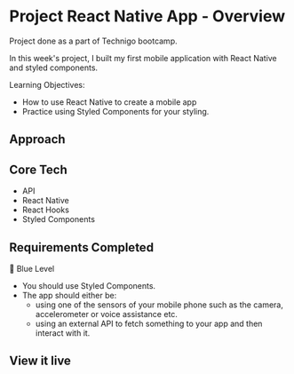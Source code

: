 # Project React Native App - Overview
Project done as a part of Technigo bootcamp.

In this week's project, I built my first mobile application with React Native and styled components.


Learning Objectives:
- How to use React Native to create a mobile app
- Practice using Styled Components for your styling.

## Approach


## Core Tech
- API
- React Native
- React Hooks
- Styled Components



## Requirements Completed
🔵  Blue Level
- You should use Styled Components.
- The app should either be:
    - using one of the sensors of your mobile phone such as the camera, accelerometer or voice assistance etc.
    - using an external API to fetch something to your app and then interact with it.
    <!-- - a multiscreen app by using React Navigation. -->
    <!-- - a useful app such as a calculator, a stopwatch or a compass. -->

<!-- 🔴  Red Level (Intermediary Goals) -->
<!-- - Implement some animations → either have a look at panResponders or take a look at how to implement animations with the help of [Lottie](https://lottiefiles.com/) -->

<!-- ⚫  Black Level (Advanced Goals)
- Multiple screens → add some kind of navigation in your app, either with bottom tabs or navigation backwards and forwards between screens. -->

## View it live
<!-- link goes here -->